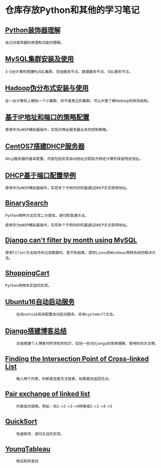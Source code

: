 # 仓库存放Python和其他的学习笔记
## [Python装饰器理解](https://github.com/BigOrange128/Python-and-Other/blob/master/Python%E8%A3%85%E9%A5%B0%E5%99%A8%E7%90%86%E8%A7%A3.md)

    自己对装饰器的原理和功能的理解。
## [MySQL集群安装及使用](https://github.com/BigOrange128/Python-and-Other/blob/master/MySQL%E9%9B%86%E7%BE%A4%E7%89%88%E7%9A%84%E5%AE%89%E8%A3%85.md)
 
    3-5台计算机搭建MySQL集群，包括服务节点、数据服务节点、SQL服务节点。
## [Hadoop伪分布式安装与使用](https://github.com/BigOrange128/Python-and-Other/blob/master/Hadoop%E4%BC%AA%E5%88%86%E5%B8%83%E5%BC%8F%E5%AE%89%E8%A3%85.md)

    在一台计算机上模拟一个小集群，并不是真正的集群。可以大致了解Hadoop的体系结构。
## [基于IP地址和端口的策略配置](https://github.com/BigOrange128/Python-and-Other/blob/master/%E5%9F%BA%E4%BA%8EIP%E5%9C%B0%E5%9D%80%E5%92%8C%E7%AB%AF%E5%8F%A3%E7%9A%84%E7%AD%96%E7%95%A5%E9%85%8D%E7%BD%AE.md)
    
    使用华为eNSP模拟器操作，实现对两台服务器业务的控制策略。
## [CentOS7搭建DHCP服务器](https://github.com/BigOrange128/Experience-and-Notes/blob/master/CentOS7%E6%90%AD%E5%BB%BADHCP%E6%9C%8D%E5%8A%A1%E5%99%A8.md)

    dhcp服务器的基本配置，内容包括实现自动地址分配和为特定计算机保留特定地址。
## [DHCP基于端口配置举例](https://github.com/BigOrange128/Experience-and-Notes/blob/master/DHCP%E5%9F%BA%E4%BA%8E%E7%AB%AF%E5%8F%A3%E9%85%8D%E7%BD%AE%E4%B8%BE%E4%BE%8B.md)

    使用华为eNSP模拟器操作，实现多个子网内的机器通过DHCP方式获得地址。
## [BinarySearch](https://github.com/BigOrange128/Experience-and-Notes/blob/master/BinarySearch.py)

    Python两种方法实现二分查找，递归和普通方法。

    使用华为eNSP模拟器操作，实现多个子网内的机器通过DHCP方式获得地址。
## [Django can't filter by month using MySQL](https://github.com/BigOrange128/Experience-and-Notes/blob/master/Django%20can't%20filter%20by%20month%20using%20MySQL.md)

    使用filter方法按月份过滤数据时，查不到结果。提供Linux和Windows两种系统的解决方法。    
## [ShoppingCart](https://github.com/BigOrange128/Experience-and-Notes/blob/master/ShoppingCart.py)   

    Python购物车实验的实现。
## [Ubuntu16自动启动服务](https://github.com/BigOrange128/Experience-and-Notes/blob/master/Ubuntu16%E8%87%AA%E5%8A%A8%E5%90%AF%E5%8A%A8%E6%9C%8D%E5%8A%A1.md)

         在Ubuntu16系统配置自动启动服务，采用systemctl方法。
## [Django搭建博客总结](https://github.com/BigOrange128/Experience-and-Notes/blob/master/Django%E6%90%AD%E5%BB%BA%E5%8D%9A%E5%AE%A2%E6%80%BB%E7%BB%93.md)


         总结搭建个人博客时所学到的知识，包括一些对Django的简单理解、使用到的方法等。

## [Finding the Intersection Point of Cross-linked List](https://github.com/BigOrange128/Experience-and-Notes/blob/master/Finding%20the%20Intersection%20Point%20of%20Cross-linked%20List.py)


         输入两个列表，判断是否是交叉链表，如果是则返回交点。
## [Pair exchange of linked list](https://github.com/BigOrange128/Experience-and-Notes/blob/master/Pair%20exchange%20of%20linked%20list.py)


         列表成对调换。例如：将1->2->3->4转换成2->1->4->3
 ## [QuickSort](https://github.com/BigOrange128/Experience-and-Notes/blob/master/QuickSort.py)


         快速排序，递归方法的实现。   
 ## [YoungTableau](https://github.com/BigOrange128/Experience-and-Notes/blob/master/YoungTableau.py)


         杨氏矩阵查找              
